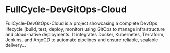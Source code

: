 # FullCycle-DevGitOps-Cloud
FullCycle-DevGitOps-Cloud is a project showcasing a complete DevOps lifecycle (build, test, deploy, monitor) using GitOps to manage infrastructure and cloud-native deployments. It integrates Docker, Kubernetes, Terraform, Jenkins, and ArgoCD to automate pipelines and ensure reliable, scalable delivery...
